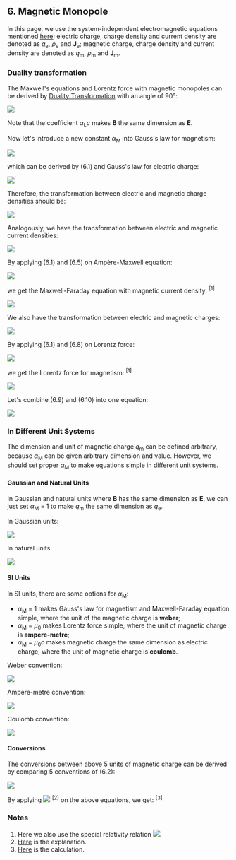 ## 6. Magnetic Monopole

In this page, we use the system-independent electromagnetic equations mentioned [here](independent.md); electric charge, charge density and current density are denoted as *q*<sub>e</sub>, *ρ*<sub>e</sub> and **J**<sub>e</sub>; magnetic charge, charge density and current density are denoted as *q*<sub>m</sub>, *ρ*<sub>m</sub> and **J**<sub>m</sub>.

### Duality transformation

The Maxwell's equations and Lorentz force with magnetic monopoles can be derived by [Duality Transformation](https://en.wikipedia.org/wiki/Magnetic_monopole#Duality_transformation) with an angle of 90°:

<img src="https://latex.codecogs.com/gif.latex?\begin{cases}\mathbf{E}=\alpha_Lc\mathbf{B'}\\[1em]\mathbf{B}=-\dfrac{\mathbf{E'}}{\alpha_Lc}\end{cases}\quad(6.1)">

Note that the coefficient *α*<sub>L</sub>*c* makes **B** the same dimension as **E**.

Now let's introduce a new constant *α*<sub>M</sub> into Gauss's law for magnetism:

<img src="https://latex.codecogs.com/gif.latex?\nabla\cdot\mathbf{B}=\lambda\alpha_M\rho_m\quad(6.2)">

which can be derived by (6.1) and Gauss's law for electric charge:

<img src="https://latex.codecogs.com/gif.latex?\nabla\cdot\mathbf{E}=\frac{\lambda\rho_e}{\varepsilon_0}\quad(6.3)">

Therefore, the transformation between electric and magnetic charge densities should be:

<img src="https://latex.codecogs.com/gif.latex?\begin{cases}\rho_e=\alpha_M\alpha_L\varepsilon_0c\;\rho_m'\\[1em]\rho_m=-\dfrac{\rho_e'}{\alpha_M\alpha_L\varepsilon_0c}\end{cases}\quad(6.4)">

Analogously, we have the transformation between electric and magnetic current densities:

<img src="https://latex.codecogs.com/gif.latex?\begin{cases}\mathbf{J_e}=\alpha_M\alpha_L\varepsilon_0c\;\mathbf{J_m'}\\[1em]\mathbf{J_m}=-\dfrac{\mathbf{J_e'}}{\alpha_M\alpha_L\varepsilon_0c}\end{cases}\quad(6.5)">

By applying (6.1) and (6.5) on Ampère-Maxwell equation:

<img src="https://latex.codecogs.com/gif.latex?\nabla\times\mathbf{B}=\alpha_L\mu_0\left(\lambda\mathbf{J_e}+\varepsilon_0\frac{\partial\mathbf{E}}{\partial{t}}\right)\quad(6.6)">

we get the Maxwell-Faraday equation with magnetic current density: <sup>[1]</sup>

<img src="https://latex.codecogs.com/gif.latex?\nabla\times\mathbf{E}=-\alpha_L\left(\lambda\alpha_M\mathbf{J_m}+\frac{\partial\mathbf{B}}{\partial{t}}\right)\quad(6.7)">

We also have the transformation between electric and magnetic charges:

<img src="https://latex.codecogs.com/gif.latex?\begin{cases}q_e=\alpha_M\alpha_L\varepsilon_0c\;q_m'\\[1em]q_m=-\dfrac{q_e'}{\alpha_M\alpha_L\varepsilon_0c}\end{cases}\quad(6.8)">

By applying (6.1) and (6.8) on Lorentz force:

<img src="https://latex.codecogs.com/gif.latex?\mathbf{F_e}=q_e\left(\mathbf{E}+\alpha_L\mathbf{v}\times\mathbf{B}\right)\quad(6.9)">

we get the Lorentz force for magnetism: <sup>[1]</sup>

<img src="https://latex.codecogs.com/gif.latex?\mathbf{F_m}=\alpha_Mq_m\left(\frac{\mathbf{B}}{\mu_0}-\alpha_L\varepsilon_0\mathbf{v}\times\mathbf{E}\right)\quad(6.10)">

Let's combine (6.9) and (6.10) into one equation:

<img src="https://latex.codecogs.com/gif.latex?\mathbf{F}=q_e\left(\mathbf{E}+\alpha_L\mathbf{v}\times\mathbf{B}\right)+\alpha_Mq_m\left(\frac{\mathbf{B}}{\mu_0}-\alpha_L\varepsilon_0\mathbf{v}\times\mathbf{E}\right)\quad(6.11)">

### In Different Unit Systems

The dimension and unit of magnetic charge *q*<sub>m</sub> can be defined arbitrary, because *α*<sub>M</sub> can be given arbitrary dimension and value. However, we should set proper *α*<sub>M</sub> to make equations simple in different unit systems.

#### Gaussian and Natural Units

In Gaussian and natural units where **B** has the same dimension as **E**, we can just set *α*<sub>M</sub> = 1 to make *q*<sub>m</sub> the same dimension as *q*<sub>e</sub>.

In Gaussian units:

<img src="https://latex.codecogs.com/gif.latex?\begin{cases}\nabla\cdot\mathbf{E}=4\pi\rho_e&(6.3\text{g})\\[1em]\nabla\cdot\mathbf{B}=4\pi\rho_m&(6.2\text{g})\\[1em]\nabla\times\mathbf{E}=-\dfrac{1}c\left(4\pi\mathbf{J_m}+\dfrac{\partial\mathbf{B}}{\partial{t}}\right)&(6.7\text{g})\\[1em]\nabla\times\mathbf{B}=\dfrac{1}c\left(4\pi\mathbf{J_e}+\dfrac{\partial\mathbf{E}}{\partial{t}}\right)&(6.6\text{g})\\[1em]\mathbf{F}=q_e\left(\mathbf{E}+\dfrac{\mathbf{v}}c\times\mathbf{B}\right)+q_m\left(\mathbf{B}-\dfrac{\mathbf{v}}c\times\mathbf{E}\right)&(6.11\text{g})\end{cases}">

In natural units:

<img src="https://latex.codecogs.com/gif.latex?\begin{cases}\nabla\cdot\mathbf{E}=\rho_e&(6.3\text{n})\\[1em]\nabla\cdot\mathbf{B}=\rho_m&(6.2\text{n})\\[1em]\nabla\times\mathbf{E}=-\mathbf{J_m}-\dfrac{\partial\mathbf{B}}{\partial{t}}&(6.7\text{n})\\[1em]\nabla\times\mathbf{B}=\mathbf{J_e}+\dfrac{\partial\mathbf{E}}{\partial{t}}&(6.6\text{n})\\[1em]\mathbf{F}=q_e\left(\mathbf{E}+\mathbf{v}\times\mathbf{B}\right)+q_m\left(\mathbf{B}-\mathbf{v}\times\mathbf{E}\right)&(6.11\text{n})\end{cases}">

#### SI Units

In SI units, there are some options for *α*<sub>M</sub>:

- *α*<sub>M</sub> = 1 makes Gauss's law for magnetism and Maxwell-Faraday equation simple, where the unit of the magnetic charge is **weber**;
- *α*<sub>M</sub> = *µ*<sub>0</sub> makes Lorentz force simple, where the unit of magnetic charge is **ampere-metre**;
- *α*<sub>M</sub> = *µ*<sub>0</sub>*c* makes magnetic charge the same dimension as electric charge, where the unit of magnetic charge is **coulomb**.

Weber convention:

<img src="https://latex.codecogs.com/gif.latex?\begin{cases}\nabla\cdot\mathbf{E}=\dfrac{\rho_e}{\varepsilon_0}&(6.3\text{w})\\[1em]\nabla\cdot\mathbf{B}=\rho_m&(6.2\text{w})\\[1em]\nabla\times\mathbf{E}=-\mathbf{J_m}-\dfrac{\partial\mathbf{B}}{\partial{t}}&(6.7\text{w})\\[1em]\nabla\times\mathbf{B}=\mu_0\mathbf{J_e}+\mu_0\varepsilon_0\dfrac{\partial\mathbf{E}}{\partial{t}}&(6.6\text{w})\\[1em]\mathbf{F}=q_e\left(\mathbf{E}+\mathbf{v}\times\mathbf{B}\right)+q_m\left(\dfrac{\mathbf{B}}{\mu_0}-\varepsilon_0\mathbf{v}\times\mathbf{E}\right)&(6.11\text{w})\end{cases}">

Ampere-metre convention:

<img src="https://latex.codecogs.com/gif.latex?\begin{cases}\nabla\cdot\mathbf{E}=\dfrac{\rho_e}{\varepsilon_0}&(6.3\text{am})\\[1em]\nabla\cdot\mathbf{B}=\mu_0\rho_m&(6.2\text{am})\\[1em]\nabla\times\mathbf{E}=-\mu_0\mathbf{J_m}-\dfrac{\partial\mathbf{B}}{\partial{t}}&(6.7\text{am})\\[1em]\nabla\times\mathbf{B}=\mu_0\mathbf{J_e}+\mu_0\varepsilon_0\dfrac{\partial\mathbf{E}}{\partial{t}}&(6.6\text{am})\\[1em]\mathbf{F}=q_e\left(\mathbf{E}+\mathbf{v}\times\mathbf{B}\right)+q_m\left(\mathbf{B}-\dfrac{1}{c^2}\mathbf{v}\times\mathbf{E}\right)&(6.11\text{am})\end{cases}">

Coulomb convention:

<img src="https://latex.codecogs.com/gif.latex?\begin{cases}\nabla\cdot\mathbf{E}=\dfrac{\rho_e}{\varepsilon_0}&(6.3\text{c})\\[1em]\nabla\cdot\mathbf{B}=\mu_0c\rho_m&(6.2\text{c})\\[1em]\nabla\times\mathbf{E}=-\mu_0c\mathbf{J_m}-\dfrac{\partial\mathbf{B}}{\partial{t}}&(6.7\text{c})\\[1em]\nabla\times\mathbf{B}=\mu_0\mathbf{J_e}+\mu_0\varepsilon_0\dfrac{\partial\mathbf{E}}{\partial{t}}&(6.6\text{c})\\[1em]\mathbf{F}=q_e\left(\mathbf{E}+\mathbf{v}\times\mathbf{B}\right)+q_m\left(c\mathbf{B}-\dfrac{1}c\mathbf{v}\times\mathbf{E}\right)&(6.11\text{c})\end{cases}">

#### Conversions

The conversions between above 5 units of magnetic charge can be derived by comparing 5 conventions of (6.2):

<img src="https://latex.codecogs.com/gif.latex?\begin{cases}\nabla\cdot\mathbf{B}^\text{G}=4\pi\rho_m^\text{G}&(6.2\text{g})\\[1em]\nabla\cdot\mathbf{B}^\text{N}=\rho_m^\text{N}&(6.2\text{n})\\[1em]\nabla\cdot\mathbf{B}^\text{SI}=\rho_m^\text{SI-w}&(6.2\text{w})\\[1em]\nabla\cdot\mathbf{B}^\text{SI}=\mu_0\rho_m^\text{SI-am}&(6.2\text{am})\\[1em]\nabla\cdot\mathbf{B}^\text{SI}=\mu_0c\rho_m^\text{SI-c}&(6.2\text{c})\end{cases}">

By applying <img src="https://latex.codecogs.com/gif.latex?{\hbar}c\sqrt{{\hbar}c/4\pi}\;\mathbf{B}^\text{G}=\mathbf{B}^\text{N}={\hbar}c^2e/\sqrt{4\pi\alpha}\;\mathbf{B}^\text{SI}"> <sup>[2]</sup> on the above equations, we get: <sup>[3]</sup>

### Notes

1. Here we also use the special relativity relation <img src="https://latex.codecogs.com/gif.latex?\alpha_L^2\mu_0{\varepsilon_0}c^2=1">.
2. [Here](b-field.md) is the explanation.
3. [Here](uncertainties/monopole.py) is the calculation.